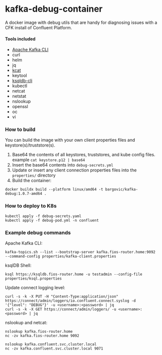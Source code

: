 # kafka-debug-container
A docker image with debug utils that are handy for diagnosing issues with a CFK install of Confluent Platform. 

#### Tools included
* [Apache Kafka CLI](https://docs.confluent.io/kafka/operations-tools/kafka-tools.html)
* curl
* helm
* jq
* [kcat](https://github.com/edenhill/kcat)
* keytool
* [ksqldb-cli](https://docs.confluent.io/platform/current/ksqldb/installing.html#starting-the-ksqldb-cli)
* kubectl
* netcat
* netstat
* nslookup
* openssl
* oc
* vi

### How to build
You can build the image with your own client properties files and keystore(s)/truststore(s).  
1. Base64 the contents of all keystores, truststores, and kube config files.
<bt>example `cat keystore.p12 | base64`
2. Insert the base64 contents into `debug-secrets.yml`
3. Update or insert any client connection properties files into the `properties/` directory
4. Build the container:
```
docker buildx build --platform linux/amd64 -t bargovic/kafka-debug:1.0.7-amd64 .
```

### How to deploy to K8s
```
kubectl apply -f debug-secrets.yaml
kubectl apply -f debug-pod.yml -n confluent
```

### Example debug commands 
Apache Kafka CLI:
```
kafka-topics.sh --list --bootstrap-server kafka.fios-router.home:9092 --command-config properties/kafka-client.properties
```

ksqlDB Shell:
```
ksql https://ksqldb.fios-router.home -u testadmin --config-file properties/ksql.properties
```

Update connect logging level:
```
curl -s -k -X PUT -H "Content-Type:application/json" https://connect/admin/loggers/io.confluent.connect.syslog -d '{"level": "DEBUG"}' -u <username>:<password> | jq
curl -s -k -X GET https://connect/admin/loggers/ -u <username>:<password> | jq
```

nslookup and netcat:
```
nslookup kafka.fios-router.home
nc -zv kafka.fios-router.home 9092

nslookup kafka.confluent.svc.cluster.local
nc -zv kafka.confluent.svc.cluster.local 9071
```



